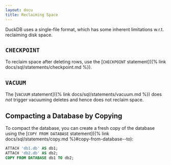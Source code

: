 ```yaml
---
layout: docu
title: Reclaiming Space
---
```


DuckDB uses a single-file format, which has some inherent limitations w.r.t. reclaiming disk space.

## `CHECKPOINT`

To reclaim space after deleting rows, use the [`CHECKPOINT` statement]({% link docs/sql/statements/checkpoint.md %}).

## `VACUUM`

The [`VACUUM` statement]({% link docs/sql/statements/vacuum.md %}) does _not_ trigger vacuuming deletes and hence does not reclaim space.

## Compacting a Database by Copying

To compact the database, you can create a fresh copy of the database using the [`COPY FROM DATABASE` statement]({% link docs/sql/statements/copy.md %}#copy-from-database--to):

```sql
ATTACH 'db1.db' AS db1;
ATTACH 'db2.db' AS db2;
COPY FROM DATABASE db1 TO db2;
```
